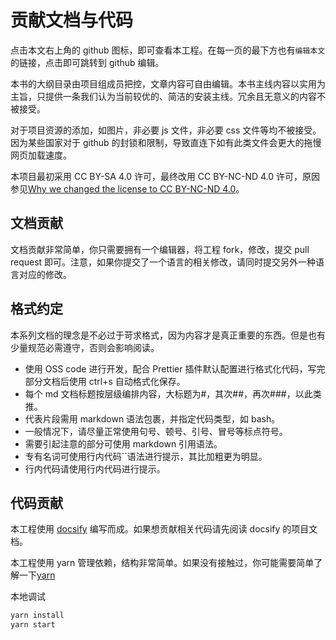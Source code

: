 # 贡献文档与代码 <!-- {docsify-ignore-all} -->

点击本文右上角的 github 图标，即可查看本工程。在每一页的最下方也有`编辑本文`的链接，点击即可跳转到 github 编辑。

本书的大纲目录由项目组成员把控，文章内容可自由编辑。本书主线内容以实用为主旨，只提供一条我们认为当前较优的、简洁的安装主线。冗余且无意义的内容不被接受。

对于项目资源的添加，如图片，非必要 js 文件，非必要 css 文件等均不被接受。因为某些国家对于 github 的封锁和限制，导致直连下如有此类文件会更大的拖慢网页加载速度。

本项目最初采用 CC BY-SA 4.0 许可，最终改用 CC BY-NC-ND 4.0 许可，原因参见[Why we changed the license to CC BY-NC-ND 4.0](https://github.com/ArchLinuxStudio/ArchLinuxTutorial/issues/68)。

## 文档贡献

文档贡献非常简单，你只需要拥有一个编辑器，将工程 fork，修改，提交 pull request 即可。注意，如果你提交了一个语言的相关修改，请同时提交另外一种语言对应的修改。

## 格式约定

本系列文档的理念是不必过于苛求格式，因为内容才是真正重要的东西。但是也有少量规范必需遵守，否则会影响阅读。

- 使用 OSS code 进行开发，配合 Prettier 插件默认配置进行格式化代码，写完部分文档后使用 ctrl+s 自动格式化保存。
- 每个 md 文档标题按层级编排内容，大标题为#，其次##，再次###，以此类推。
- 代表片段需用 markdown 语法包裹，并指定代码类型，如 bash。
- 一般情况下，请尽量正常使用句号、顿号、引号、冒号等标点符号。
- 需要引起注意的部分可使用 markdown 引用语法。
- 专有名词可使用行内代码``语法进行提示，其比加粗更为明显。
- 行内代码请使用行内代码进行提示。

## 代码贡献

本工程使用 [docsify](https://docsify.js.org/#/) 编写而成。如果想贡献相关代码请先阅读 docsify 的项目文档。

本工程使用 yarn 管理依赖，结构非常简单。如果没有接触过，你可能需要简单了解一下[yarn](https://classic.yarnpkg.com/en/)

本地调试

```bash
yarn install
yarn start
```
